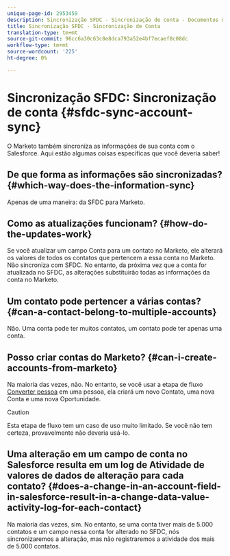```yaml
---
unique-page-id: 2953459
description: Sincronização SFDC - Sincronização de conta - Documentos do Marketing - Documentação do produto
title: Sincronização SFDC - Sincronização de Conta
translation-type: tm+mt
source-git-commit: 96cc6a30c63c8e8dca793a52e4bf7ecaef8c08dc
workflow-type: tm+mt
source-wordcount: '225'
ht-degree: 0%

---
```



# Sincronização SFDC: Sincronização de conta {#sfdc-sync-account-sync}

O Marketo também sincroniza as informações de sua conta com o Salesforce. Aqui estão algumas coisas específicas que você deveria saber!

## De que forma as informações são sincronizadas? {#which-way-does-the-information-sync}

Apenas de uma maneira: da SFDC para Marketo.

## Como as atualizações funcionam? {#how-do-the-updates-work}

Se você atualizar um campo Conta para um contato no Marketo, ele alterará os valores de todos os contatos que pertencem a essa conta no Marketo. Não sincroniza com SFDC. No entanto, da próxima vez que a conta for atualizada no SFDC, as alterações substituirão todas as informações da conta no Marketo.

## Um contato pode pertencer a várias contas?  {#can-a-contact-belong-to-multiple-accounts}

Não. Uma conta pode ter muitos contatos, um contato pode ter apenas uma conta.

## Posso criar contas do Marketo? {#can-i-create-accounts-from-marketo}

Na maioria das vezes, não. No entanto, se você usar a etapa de fluxo [Converter pessoa](../../../../product-docs/core-marketo-concepts/smart-campaigns/flow-actions/convert-person.md) em uma pessoa, ela criará um novo Contato, uma nova Conta e uma nova Oportunidade.

>[!CAUTION]
>
>Esta etapa de fluxo tem um caso de uso muito limitado. Se você não tem certeza, provavelmente não deveria usá-lo.

## Uma alteração em um campo de conta no Salesforce resulta em um log de Atividade de valores de dados de alteração para cada contato?  {#does-a-change-in-an-account-field-in-salesforce-result-in-a-change-data-value-activity-log-for-each-contact}

Na maioria das vezes, sim. No entanto, se uma conta tiver mais de 5.000 contatos e um campo nessa conta for alterado no SFDC, nós sincronizaremos a alteração, mas não registraremos a atividade dos mais de 5.000 contatos.
